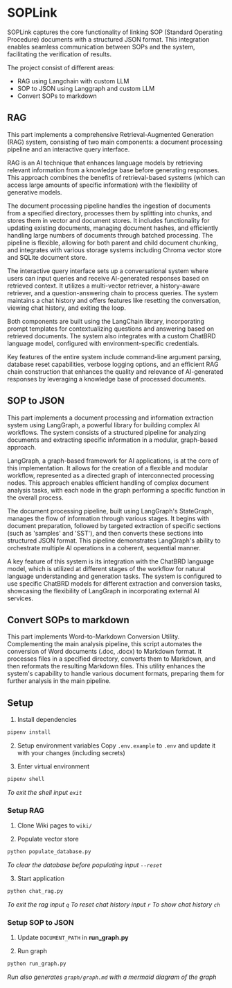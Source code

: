 # SOPLink
SOPLink captures the core functionality of linking SOP (Standard Operating Procedure) documents with a structured JSON format. This integration enables seamless communication between SOPs and the system, facilitating the verification of results.

The project consist of different areas:
 - RAG using Langchain with custom LLM
 - SOP to JSON using Langgraph and custom LLM
 - Convert SOPs to markdown

## RAG
This part implements a comprehensive Retrieval-Augmented Generation (RAG) system, consisting of two main components: a document processing pipeline and an interactive query interface.

RAG is an AI technique that enhances language models by retrieving relevant information from a knowledge base before generating responses. This approach combines the benefits of retrieval-based systems (which can access large amounts of specific information) with the flexibility of generative models.

The document processing pipeline handles the ingestion of documents from a specified directory, processes them by splitting into chunks, and stores them in vector and document stores. It includes functionality for updating existing documents, managing document hashes, and efficiently handling large numbers of documents through batched processing. The pipeline is flexible, allowing for both parent and child document chunking, and integrates with various storage systems including Chroma vector store and SQLite document store.

The interactive query interface sets up a conversational system where users can input queries and receive AI-generated responses based on retrieved context. It utilizes a multi-vector retriever, a history-aware retriever, and a question-answering chain to process queries. The system maintains a chat history and offers features like resetting the conversation, viewing chat history, and exiting the loop.

Both components are built using the LangChain library, incorporating prompt templates for contextualizing questions and answering based on retrieved documents. The system also integrates with a custom ChatBRD language model, configured with environment-specific credentials.

Key features of the entire system include command-line argument parsing, database reset capabilities, verbose logging options, and an efficient RAG chain construction that enhances the quality and relevance of AI-generated responses by leveraging a knowledge base of processed documents.


## SOP to JSON
This part implements a document processing and information extraction system using LangGraph, a powerful library for building complex AI workflows. The system consists of a structured pipeline for analyzing documents and extracting specific information in a modular, graph-based approach.

LangGraph, a graph-based framework for AI applications, is at the core of this implementation. It allows for the creation of a flexible and modular workflow, represented as a directed graph of interconnected processing nodes. This approach enables efficient handling of complex document analysis tasks, with each node in the graph performing a specific function in the overall process.

The document processing pipeline, built using LangGraph's StateGraph, manages the flow of information through various stages. It begins with document preparation, followed by targeted extraction of specific sections (such as 'samples' and 'SST'), and then converts these sections into structured JSON format. This pipeline demonstrates LangGraph's ability to orchestrate multiple AI operations in a coherent, sequential manner.

A key feature of this system is its integration with the ChatBRD language model, which is utilized at different stages of the workflow for natural language understanding and generation tasks. The system is configured to use specific ChatBRD models for different extraction and conversion tasks, showcasing the flexibility of LangGraph in incorporating external AI services.

## Convert SOPs to markdown
This part implements Word-to-Markdown Conversion Utility.
Complementing the main analysis pipeline, this script automates the conversion of Word documents (.doc, .docx) to Markdown format. It processes files in a specified directory, converts them to Markdown, and then reformats the resulting Markdown files. This utility enhances the system's capability to handle various document formats, preparing them for further analysis in the main pipeline.


## Setup
1. Install dependencies
```sh
pipenv install
```

2. Setup environment variables
Copy `.env.example` to `.env` and update it with your changes (including secrets)

3. Enter virtual environment
```sh
pipenv shell
```

*To exit the shell input `exit`*

### Setup RAG
1. Clone Wiki pages to `wiki/`


2. Populate vector store
```sh
python populate_database.py
```

*To clear the database before populating input `--reset`*

3. Start application
```sh
python chat_rag.py
```

*To exit the rag input `q`*
*To reset chat history input `r`*
*To show chat history `ch`*


### Setup SOP to JSON
1. Update `DOCUMENT_PATH` in **run_graph.py**

2. Run graph
```sh
python run_graph.py
```

*Run also generates `graph/graph.md` with a mermaid diagram of the graph*
